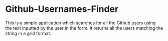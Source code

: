 # Github-Usernames-Finder
This is a simple application which searches for all the Github users using the text inputted by the user in the form. It returns all the users matching the string in a grid format.
